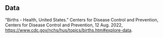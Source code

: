 ## Data
“Births - Health, United States.” Centers for Disease Control and Prevention, Centers for Disease Control and Prevention,
	12 Aug. 2022, https://www.cdc.gov/nchs/hus/topics/births.htm#explore-data.
